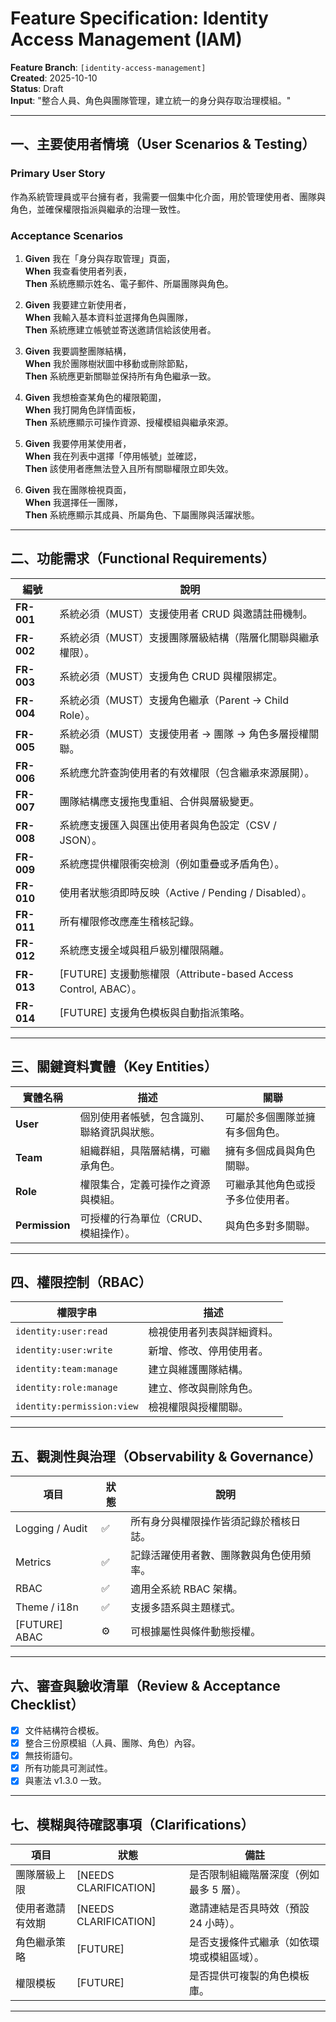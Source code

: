 # Feature Specification: Identity Access Management (IAM)

**Feature Branch**: `[identity-access-management]`  
**Created**: 2025-10-10  
**Status**: Draft  
**Input**: "整合人員、角色與團隊管理，建立統一的身分與存取治理模組。"

---

## 一、主要使用者情境（User Scenarios & Testing）

### Primary User Story
作為系統管理員或平台擁有者，我需要一個集中化介面，用於管理使用者、團隊與角色，並確保權限指派與繼承的治理一致性。

### Acceptance Scenarios
1. **Given** 我在「身分與存取管理」頁面，  
   **When** 我查看使用者列表，  
   **Then** 系統應顯示姓名、電子郵件、所屬團隊與角色。

2. **Given** 我要建立新使用者，  
   **When** 我輸入基本資料並選擇角色與團隊，  
   **Then** 系統應建立帳號並寄送邀請信給該使用者。

3. **Given** 我要調整團隊結構，  
   **When** 我於團隊樹狀圖中移動或刪除節點，  
   **Then** 系統應更新關聯並保持所有角色繼承一致。

4. **Given** 我想檢查某角色的權限範圍，  
   **When** 我打開角色詳情面板，  
   **Then** 系統應顯示可操作資源、授權模組與繼承來源。

5. **Given** 我要停用某使用者，  
   **When** 我在列表中選擇「停用帳號」並確認，  
   **Then** 該使用者應無法登入且所有關聯權限立即失效。

6. **Given** 我在團隊檢視頁面，  
   **When** 我選擇任一團隊，  
   **Then** 系統應顯示其成員、所屬角色、下屬團隊與活躍狀態。

---

## 二、功能需求（Functional Requirements）

| 編號 | 說明 |
|------|------|
| **FR-001** | 系統必須（MUST）支援使用者 CRUD 與邀請註冊機制。 |
| **FR-002** | 系統必須（MUST）支援團隊層級結構（階層化關聯與繼承權限）。 |
| **FR-003** | 系統必須（MUST）支援角色 CRUD 與權限綁定。 |
| **FR-004** | 系統必須（MUST）支援角色繼承（Parent → Child Role）。 |
| **FR-005** | 系統必須（MUST）支援使用者 → 團隊 → 角色多層授權關聯。 |
| **FR-006** | 系統應允許查詢使用者的有效權限（包含繼承來源展開）。 |
| **FR-007** | 團隊結構應支援拖曳重組、合併與層級變更。 |
| **FR-008** | 系統應支援匯入與匯出使用者與角色設定（CSV / JSON）。 |
| **FR-009** | 系統應提供權限衝突檢測（例如重疊或矛盾角色）。 |
| **FR-010** | 使用者狀態須即時反映（Active / Pending / Disabled）。 |
| **FR-011** | 所有權限修改應產生稽核記錄。 |
| **FR-012** | 系統應支援全域與租戶級別權限隔離。 |
| **FR-013** | [FUTURE] 支援動態權限（Attribute-based Access Control, ABAC）。 |
| **FR-014** | [FUTURE] 支援角色模板與自動指派策略。 |

---

## 三、關鍵資料實體（Key Entities）

| 實體名稱 | 描述 | 關聯 |
|-----------|------|------|
| **User** | 個別使用者帳號，包含識別、聯絡資訊與狀態。 | 可屬於多個團隊並擁有多個角色。 |
| **Team** | 組織群組，具階層結構，可繼承角色。 | 擁有多個成員與角色關聯。 |
| **Role** | 權限集合，定義可操作之資源與模組。 | 可繼承其他角色或授予多位使用者。 |
| **Permission** | 可授權的行為單位（CRUD、模組操作）。 | 與角色多對多關聯。 |

---

## 四、權限控制（RBAC）

| 權限字串 | 描述 |
|-----------|------|
| `identity:user:read` | 檢視使用者列表與詳細資料。 |
| `identity:user:write` | 新增、修改、停用使用者。 |
| `identity:team:manage` | 建立與維護團隊結構。 |
| `identity:role:manage` | 建立、修改與刪除角色。 |
| `identity:permission:view` | 檢視權限與授權關聯。 |

---

## 五、觀測性與治理（Observability & Governance）

| 項目 | 狀態 | 說明 |
|------|------|------|
| Logging / Audit | ✅ | 所有身分與權限操作皆須記錄於稽核日誌。 |
| Metrics | ✅ | 記錄活躍使用者數、團隊數與角色使用頻率。 |
| RBAC | ✅ | 適用全系統 RBAC 架構。 |
| Theme / i18n | ✅ | 支援多語系與主題樣式。 |
| [FUTURE] ABAC | ⚙️ | 可根據屬性與條件動態授權。 |

---

## 六、審查與驗收清單（Review & Acceptance Checklist）

- [x] 文件結構符合模板。  
- [x] 整合三份原模組（人員、團隊、角色）內容。  
- [x] 無技術語句。  
- [x] 所有功能具可測試性。  
- [x] 與憲法 v1.3.0 一致。  

---

## 七、模糊與待確認事項（Clarifications）

| 項目 | 狀態 | 備註 |
|------|------|------|
| 團隊層級上限 | [NEEDS CLARIFICATION] | 是否限制組織階層深度（例如最多 5 層）。 |
| 使用者邀請有效期 | [NEEDS CLARIFICATION] | 邀請連結是否具時效（預設 24 小時）。 |
| 角色繼承策略 | [FUTURE] | 是否支援條件式繼承（如依環境或模組區域）。 |
| 權限模板 | [FUTURE] | 是否提供可複製的角色模板庫。 |

---
